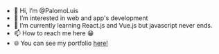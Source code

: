 - 👋 Hi, I’m @PalomoLuis
- 👀 I’m interested in web and app's development
- 🌱 I’m currently learning React.js and Vue.js but javascript never ends.
- 📫 How to reach me here 😁
- 🌐 You can see my portfolio [here!](https://palomoluis.github.io/)

<!---
PalomoLuis/PalomoLuis is a ✨ special ✨ repository because its `README.md` (this file) appears on your GitHub profile.
You can click the Preview link to take a look at your changes.
--->
